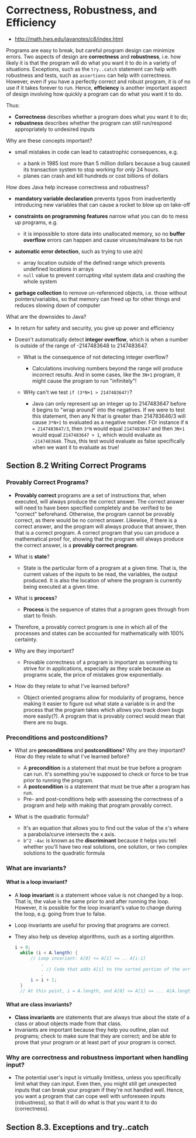 # Correctness, Robustness, and Efficiency

- <http://math.hws.edu/javanotes/c8/index.html>

Programs are easy to break, but careful program design can minimize errors. Two aspects of design are **correctness** and **robustness**, i.e. how likely it is that the program will do what you want it to do in a variety of situations. Exceptions, such as the `try..catch` statement can help with robustness and tests, such as `assertions` can help with correctness. However, even if you have a perfectly correct and robust program, it is of no use if it takes forever to run. Hence, **efficiency** is another important aspect of design involving how quickly a program can do what you want it to do.

Thus:

- **Correctness** describes whether a program does what you want it to do;
- **robustness** describes whether the program can still run/respond appropriately to undesired inputs

Why are these concepts important?

- small mistakes in code can lead to catastrophic consequences, e.g.

  - a bank in 1985 lost more than 5 million dollars because a bug caused its transaction system to stop working for _only_ 24 hours.
  - planes can crash and kill hundreds or cost billions of dollars

How does Java help increase correctness and robustness?

- **mandatory variable declaration** prevents typos from inadvertently introducing new variables that can cause a rocket to blow up on take-off
- **constraints on programming features** narrow what you can do to mess up programs, e.g.

  - it is impossible to store data into unallocated memory, so no **buffer overflow** errors can happen and cause viruses/malware to be run

- **automatic error detection**, such as trying to use a(n)

  - array location outside of the defined range which prevents undefined locations in arrays
  - `null` value to prevent corrupting vital system data and crashing the whole system

- **garbage collection** to remove un-referenced objects, i.e. those without pointers/variables, so that memory can freed up for other things and reduces slowing down of computer

What are the downsides to Java?

- In return for safety and security, you give up power and efficiency
- Doesn't automatically detect **integer overflow**, which is when a number is outside of the range of -2147483648 to 2147483647\. 

  - What is the consequence of not detecting integer overflow? 

    - Calculations involving numbers beyond the range will produce incorrect results. And in some cases, like the `3N+1` program, it might cause the program to run "infinitely"!

  - WHy can't we test `if (3*N+1 > 2147483647)`? 

    - Java can only represent up an integer up to 2147483647 before it begins to "wrap around" into the negatives. If we were to test this statement, then any N that is greater than 214783646/3 will cause `3*N+1` to evaluated as a negative number. FOr instance if `N = 2147483647/3`, then `3*N` would equal `2147483647` and then `3N+1` would equal `2147483647 + 1`, which would evaluate as `-2147483648`. Thus, this test would evaluate as false specifically when we want it to evaluate as true!

## Section 8.2 Writing Correct Programs

### Provably Correct Programs?

- **Provably correct** programs are a set of instructions that, when executed, will always produce the correct answer. The correct answer will need to have been specified completely and be verified to be "correct" beforehand. Otherwise, the program cannot be provably correct, as there would be no correct answer. Likewise, if there is a correct answer, and the program will always produce that answer, then that is a correct program. A correct program that you can produce a mathematical proof for, showing that the program will always produce the correct answer, is a **provably correct program**.

- What is **state**?

  - State is the particular form of a program at a given time. That is, the current values of the inputs to be read, the variables, the output produced. It is also the location of where the program is currently being executed at a given time.

- What is **process**?

  - **Process** is the sequence of states that a program goes through from start to finish.

- Therefore, a provably correct program is one in which all of the processes and states can be accounted for mathematically with 100% certainty.

- Why are they important?

  - Provable correctness of a program is important as something to strive for in applications, especially as they scale because as programs scale, the price of mistakes grow exponentially.

- How do they relate to what I've learned before?

  - Object oriented programs allow for modularity of programs, hence making it easier to figure out what state a variable is in and the process that the program takes which allows you track down bugs more easily(?). A program that is provably correct would mean that there are no bugs.

### Preconditions and postconditions?

- What are **preconditions** and **postconditions**? Why are they important? How do they relate to what I've learned before?

  - A **precondition** is a statement that must be true before a program can run. It's something you're supposed to check or force to be true prior to running the program.
  - A **postcondition** is a statement that must be true after a program has run.
  - Pre- and post-conditions help with assessing the correctness of a program and help with making that program provably correct.

- What is the quadratic formula?

  - It's an equation that allows you to find out the value of the x's where a parabola/curve intersects the x axis.
  - `b^2 -4ac` is known as the **discriminant** because it helps you tell whether you'll have two real solutions, one solution, or two complex solutions to the quadratic formula

### What are **invariants**?

#### What is a **loop invariant**?

- A **loop invariant** is a statement whose value is not changed by a loop. That is, the value is the same prior to and after running the loop. However, it is possible for the loop invariant's value to change during the loop, e.g. going from true to false.

- Loop invariants are useful for proving that programs are correct.

- They also help us develop algorithms, such as a sorting algorithm.

  ```java
  i = 0; 
    while (i < A.length) {
        // Loop invariant: A[0] <= A[1] <= .. A[i-1]
            .
            . // Code that adds A[i] to the sorted portion of the array
            .
        i = i + 1; 
    }
    // At this point, i = A.length, and A[0] <= A[1] <= ... A[A.length-1]
  ```

#### What are **class invariants**?

- **Class invariants** are statements that are always true about the state of a class or about objects made from that class.
- Invariants are important because they help you outline, plan out programs; check to make sure that they are correct; and be able to prove that your program or at least part of your program is correct.

### Why are correctness and robustness important when handling input?

- The potential user's input is virtually limitless, unless you specifically limit what they can input. Even then, you might still get unexpected inputs that can break your program if they're not handled well. Hence, you want a program that can cope well with unforeseen inputs (robustness), so that it will do what is that you want it to do (correctness).

## Section 8.3\. Exceptions and try..catch

